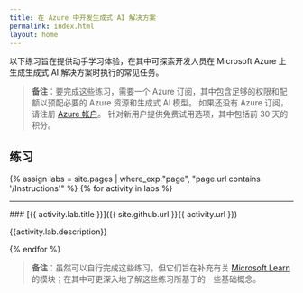 ```yaml
---
title: 在 Azure 中开发生成式 AI 解决方案
permalink: index.html
layout: home
---
```


以下练习旨在提供动手学习体验，在其中可探索开发人员在 Microsoft Azure 上生成生成式 AI 解决方案时执行的常见任务。

> **备注**：要完成这些练习，需要一个 Azure 订阅，其中包含足够的权限和配额以预配必要的 Azure 资源和生成式 AI 模型。 如果还没有 Azure 订阅，请注册 [Azure 帐户](https://azure.microsoft.com/free)。 针对新用户提供免费试用选项，其中包括前 30 天的积分。

## 练习

{% assign labs = site.pages | where_exp:"page", "page.url contains '/Instructions'" %} {% for activity in labs  %}
<hr>
### [{{ activity.lab.title }}]({{ site.github.url }}{{ activity.url }})

{{activity.lab.description}}

{% endfor %}

> **备注**：虽然可以自行完成这些练习，但它们旨在补充有关 [Microsoft Learn](https://learn.microsoft.com/training/paths/create-custom-copilots-ai-studio/) 的模块；在其中可更深入地了解这些练习所基于的一些基础概念。
